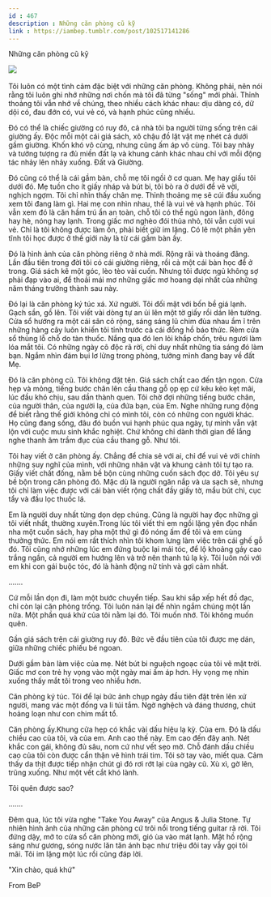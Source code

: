 ```yaml
---
id : 467
description : Những căn phòng cũ kỹ
link : https://iambep.tumblr.com/post/102517141286
---
```


Những căn phòng cũ kỹ

![](https://64.media.tumblr.com/0253d7b859a008055edabf9fca3f4de1/tumblr_inline_p7hoizdw2V1qa3q4c_500.jpg) 

Tôi luôn có một tình cảm đặc biệt với những căn phòng. Không phải, nên nói
rằng tôi luôn ghi nhớ những nơi chốn mà tôi đã từng "sống" mới phải. Thỉnh
thoảng tôi vẫn nhớ về chúng, theo nhiều cách khác nhau: dịu dàng có, dữ
dội có, đau đớn có, vui vẻ có, và hạnh phúc cũng nhiều.

Đó có thể là chiếc giường có ruy đô, cả nhà tôi ba người từng sống trên
cái giường ấy. Độc mỗi một cái giá sách, xô chậu đồ lặt vặt mẹ nhét cả dưới
gầm giường. Khốn khó vô cùng, nhưng cũng ấm áp vô cùng. Tôi bay nhảy và
tưởng tượng ra đủ miền đất lạ và khung cảnh khác nhau chỉ với mỗi động tác
nhảy lên nhảy xuống. Đất và Giường.

Đó cũng có thể là cái gầm bàn, chỗ mẹ tôi ngồi ở cơ quan. Mẹ hay giấu tôi
dưới đó. Mẹ tuồn cho ít giấy nháp và bút bi, tôi bò ra ở dưới để vẽ vời,
nghịch ngợm. Tôi chỉ nhìn thấy chân mẹ. Thỉnh thoảng mẹ sẽ cúi đầu xuống
xem tôi đang làm gì. Hai mẹ con nhìn nhau, thế là vui vẻ và hạnh phúc. Tôi
vẫn xem đó là căn hầm trú ẩn an toàn, chỗ tôi có thể ngủ ngon lành, đông
hay hè, nóng hay lạnh. Trong giấc mơ nghèo đói thủa nhỏ, tôi vẫn cười vui
vẻ. Chỉ là tôi không được làm ồn, phải biết giữ im lặng. Có lẽ một phần
yên tĩnh tôi học được ở thế giới này là từ cái gầm bàn ấy.

Đó là hình ảnh của căn phòng riêng ở nhà mới. Rộng rãi và thoáng đãng. Lần
đầu tiên trong đời tôi có cái giường riêng, rồi cả một cái bàn học để ở
trong. Giá sách kê một góc, lèo tèo vài cuốn. Nhưng tôi được ngủ không sợ
phải đạp vào ai, để thoải mái mơ những giấc mơ hoang dại nhất của những
năm tháng trưởng thành sau này.

Đó lại là căn phòng ký túc xá. Xứ người. Tôi đối mặt với bốn bề giá lạnh.
Gạch sần, gồ lên. Tôi viết vài dòng tự an ủi lên một tờ giấy rồi dán lên
tường. Cửa sổ hướng ra một cái sân cỏ rộng, sáng sáng lũ chim đùa nhau ầm
ĩ trên những hàng cây luôn khiến tôi tỉnh trước cả cái đồng hồ báo thức.
Rèm cửa sổ thủng lỗ chỗ do tàn thuốc. Nắng qua đó len lỏi khắp chốn, trêu
ngươi làm lóa mắt tôi. Có những ngày cô độc rã rời, chỉ duy nhất những tia
sáng đó làm bạn. Ngắm nhìn đám bụi lơ lửng trong phòng, tưởng mình đang
bay về đất Mẹ.

Đó là căn phòng cũ. Tôi không đặt tên. Giá sách chất cao đến tận ngọn. Cửa
hẹp và mỏng, tiếng bước chân lên cầu thang gỗ ọp ẹp cứ kêu kẽo kẹt mãi,
lúc đầu khó chịu, sau dần thành quen. Tôi chờ đợi những tiếng bước chân,
của người thân, của người lạ, của đứa bạn, của Em. Nghe những rung động
để biết rằng thế giới không chỉ có mình tôi, còn có những con người khác.
Họ cũng đang sống, đâu đó buồn vui hạnh phúc qua ngày, tự mình vẫn vật lộn
với cuộc mưu sinh khắc nghiệt. Chứ không chỉ dành thời gian để lắng nghe
thanh âm trầm đục của cầu thang gỗ. Như tôi.

Tôi hay viết ở căn phòng ấy. Chẳng để chia sẻ với ai, chỉ để vui vẻ với
chính những suy nghĩ của mình, với những nhân vật và khung cảnh tôi tự tạo
ra. Giấy viết chất đống, nằm bề bộn cùng những cuốn sách đọc dở. Tôi yêu
sự bề bộn trong căn phòng đó. Mặc dù là người ngăn nắp và ưa sạch sẽ, nhưng
tôi chỉ làm việc được với cái bàn viết rộng chất đầy giấy tờ, mẩu bút chì,
cục tẩy và đầu lọc thuốc lá.

Em là người duy nhất từng dọn dẹp chúng. Cũng là người hay đọc những gì
tôi viết nhất, thường xuyên.Trong lúc tôi viết thì em ngồi lặng yên đọc
nhẩn nha một cuốn sách, hay pha một thứ gì đó nóng ấm để tôi và em cùng
thưởng thức. Em nói em rất thích nhìn tôi khom lưng làm việc trên cái ghế
gỗ đó. Tôi cũng nhớ những lúc em đứng buộc lại mái tóc, để lộ khoảng gáy
cao trắng ngần, cả người em hướng lên và trở nên thanh tú lạ kỳ. Tôi luôn
nói với em khi con gái buộc tóc, đó là hành động nữ tính và gợi cảm nhất.

.......

Cứ mỗi lần dọn đi, làm một bước chuyển tiếp. Sau khi sắp xếp hết đồ đạc,
chỉ còn lại căn phòng trống. Tôi luôn nán lại để nhìn ngắm chúng một lần
nữa. Một phần quá khứ của tôi nằm lại đó. Tôi muốn nhớ. Tôi không muốn quên.

Gần giá sách trên cái giường ruy đô. Bức vẽ đầu tiên của tôi được mẹ dán,
giữa những chiếc phiếu bé ngoan.

Dưới gầm bàn làm việc của mẹ. Nét bút bi nguệch ngoạc của tôi vẽ mặt trời.
Giấc mơ con trẻ hy vọng vào một ngày mai ấm áp hơn. Hy vọng mẹ nhìn xuống
thấy mắt tôi trong veo nhiều hơn.

Căn phòng ký túc. Tôi để lại bức ảnh chụp ngày đầu tiên đặt trên lên xứ
người, mang vác một đống va li túi tắm. Ngờ nghệch và đáng thương, chút
hoảng loạn như con chim mất tổ.

Căn phòng ấy.Khung cửa hẹp có khắc vài dấu hiệu lạ kỳ. Của em. Đó là dấu
chiều cao của tôi, và của em. Anh cao thế này. Em cao đến đây anh. Nét khắc
con gái, không đủ sâu, nom cứ như vết sẹo mờ. Chỗ đánh dấu chiều cao của
tôi còn được cẩn thận vẽ hình trái tim. Tôi sờ tay vào, miết qua. Cảm thấy
da thịt được tiếp nhận chút gì đó rơi rớt lại của ngày cũ. Xù xì, gờ lên,
trũng xuống. Như một vết cắt khó lành.

Tôi quên được sao?

.......

Đêm qua, lúc tôi vừa nghe "Take You Away" của Angus & Julia Stone. Tự nhiên
hình ảnh của những căn phòng cứ trôi nổi trong tiếng guitar rã rời. Tôi
đứng dậy, mở to cửa sổ căn phòng mới, gió ùa vào mát lạnh. Mặt hồ rộng sáng
như gương, sóng nước lăn tăn ánh bạc như triệu đôi tay vẫy gọi tôi mãi.
Tôi im lặng một lúc rồi cũng đáp lời.

"Xin chào, quá khứ"

From BeP